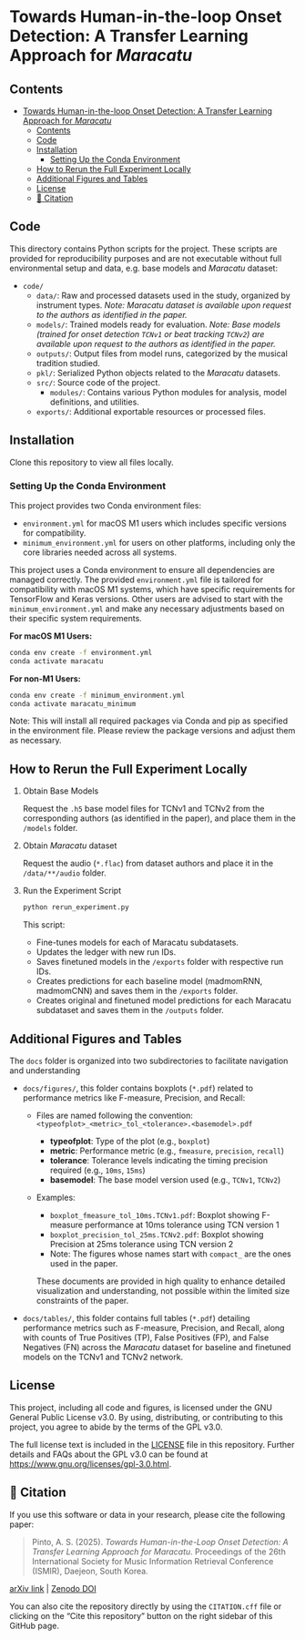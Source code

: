 # Towards Human-in-the-loop Onset Detection: A Transfer Learning Approach for *Maracatu*


## Contents
- [Towards Human-in-the-loop Onset Detection: A Transfer Learning Approach for *Maracatu*](#towards-human-in-the-loop-onset-detection-a-transfer-learning-approach-for-maracatu)
  - [Contents](#contents)
  - [Code](#code)
  - [Installation](#installation)
    - [Setting Up the Conda Environment](#setting-up-the-conda-environment)
  - [How to Rerun the Full Experiment Locally](#how-to-rerun-the-full-experiment-locally)
  - [Additional Figures and Tables](#additional-figures-and-tables)
  - [License](#license)
  - [📘 Citation](#-citation)

## Code
This directory contains Python scripts for the project. These scripts are provided for reproducibility purposes and are not executable without full environmental setup and data, e.g. base models and *Maracatu* dataset:
- `code/` 
  - `data/`: Raw and processed datasets used in the study, organized by instrument types. *Note: Maracatu dataset is available upon request to the authors as identified in the paper.*
  - `models/`: Trained models ready for evaluation. *Note: Base models (trained for onset detection `TCNv1` or beat tracking `TCNv2`) are available upon request to the authors as identified in the paper.*
  - `outputs/`: Output files from model runs, categorized by the musical tradition studied.
  - `pkl/`: Serialized Python objects related to the *Maracatu* datasets.
  - `src/`: Source code of the project.
    - `modules/`: Contains various Python modules for analysis, model definitions, and utilities.
  - `exports/`: Additional exportable resources or processed files.

## Installation
Clone this repository to view all files locally.

### Setting Up the Conda Environment

This project provides two Conda environment files: 
- `environment.yml` for macOS M1 users which includes specific versions for compatibility.
- `minimum_environment.yml` for users on other platforms, including only the core libraries needed across all systems.

This project uses a Conda environment to ensure all dependencies are managed correctly. The provided `environment.yml` file is tailored for compatibility with macOS M1 systems, which have specific requirements for TensorFlow and Keras versions. Other users are advised to start with the `minimum_environment.yml` and make any necessary adjustments based on their specific system requirements.

**For macOS M1 Users:**
   ```bash
   conda env create -f environment.yml
   conda activate maracatu
   ```

**For non-M1 Users:**
   ```bash
   conda env create -f minimum_environment.yml
   conda activate maracatu_minimum
   ```

Note: This will install all required packages via Conda and pip as specified in the environment file. Please review the package versions and adjust them as necessary.

## How to Rerun the Full Experiment Locally

1. Obtain Base Models

    Request the `.h5` base model files for TCNv1 and TCNv2 from the corresponding authors (as identified in the paper), and place them in the `/models` folder.

2. Obtain *Maracatu* dataset 
    
    Request the audio (`*.flac`) from dataset authors and place it in the `/data/**/audio` folder.

3. Run the Experiment Script

    ```bash
    python rerun_experiment.py
    ```
    This script: 
    - Fine-tunes models for each of Maracatu subdatasets.
    - Updates the ledger with new run IDs.
    - Saves finetuned models in the `/exports` folder with respective run IDs.
    - Creates predictions for each baseline model (madmomRNN, madmomCNN) and saves them in the `/exports` folder.
    - Creates original and finetuned model predictions for each Maracatu subdataset and saves them in the `/outputs` folder.


## Additional Figures and Tables
The `docs` folder is organized into two subdirectories to facilitate navigation and understanding

- `docs/figures/`, this folder contains boxplots (`*.pdf`) related to performance metrics like F-measure, Precision, and Recall:
    - Files are named following the convention: `<typeofplot>_<metric>_tol_<tolerance>.<basemodel>.pdf`
      - **typeofplot**: Type of the plot (e.g., `boxplot`)
      - **metric**: Performance metric (e.g., `fmeasure`, `precision`, `recall`)
      - **tolerance**: Tolerance levels indicating the timing precision required (e.g., `10ms`, `15ms`)
      - **basemodel**: The base model version used (e.g., `TCNv1`, `TCNv2`)
    - Examples:
      - `boxplot_fmeasure_tol_10ms.TCNv1.pdf`: Boxplot showing F-measure performance at 10ms tolerance using TCN version 1
      - `boxplot_precision_tol_25ms.TCNv2.pdf`: Boxplot showing Precision at 25ms tolerance using TCN version 2
      - Note: The figures whose names start with `compact_` are the ones used in the paper.

      These documents are provided in high quality to enhance detailed visualization and understanding, not possible within the limited size constraints of the paper.
- `docs/tables/`, this folder contains full tables (`*.pdf`) detailing performance metrics such as F-measure, Precision, and Recall, along with counts of True Positives (TP), False Positives (FP), and False Negatives (FN) across the *Maracatu* dataset for baseline and finetuned models on the TCNv1 and TCNv2 network.


## License
This project, including all code and figures, is licensed under the GNU General Public License v3.0. By using, distributing, or contributing to this project, you agree to abide by the terms of the GPL v3.0.

The full license text is included in the [LICENSE](LICENSE) file in this repository. Further details and FAQs about the GPL v3.0 can be found at https://www.gnu.org/licenses/gpl-3.0.html.


## 📘 Citation

If you use this software or data in your research, please cite the following paper:

> Pinto, A. S. (2025). *Towards Human-in-the-Loop Onset Detection: A Transfer Learning Approach for Maracatu*. Proceedings of the 26th International Society for Music Information Retrieval Conference (ISMIR), Daejeon, South Korea.

[arXiv link](https://arxiv.org/abs/...) | [Zenodo DOI](https://doi.org/10.5281/zenodo.XXXXXXX)

You can also cite the repository directly by using the `CITATION.cff` file or clicking on the “Cite this repository” button on the right sidebar of this GitHub page.
